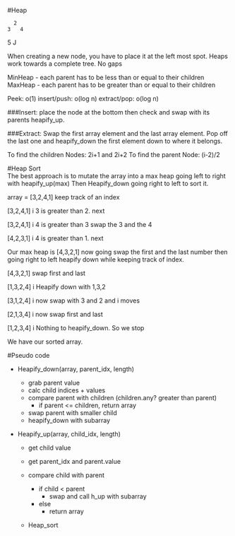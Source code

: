 #Heap

      2
    3   4
  5  J

When creating a new node, you have to place it at the left most spot.
Heaps work towards a complete tree. No gaps

MinHeap - each parent has to be less than or equal to their children
MaxHeap - each parent has to be greater than or equal to their children

Peek: o(1)
insert/push: o(log n)
extract/pop: o(log n)

###Insert:
  place the node at the bottom then check and swap with its parents heapify_up.

###Extract:
  Swap the first array element and the last array element. Pop off the last one and heapify_down the first element down to where it belongs.


To find the children Nodes: 2i+1 and 2i+2
To find the parent Node: (i-2)/2

#Heap Sort  
The best approach is to mutate the array into a max heap going left to right with heapify_up(max)
Then Heapify_down going right to left to sort it.


array = [3,2,4,1]
keep track of an index

[3,2,4,1]
   i
3 is greater than 2. next


[3,2,4,1]
     i
4 is greater than 3
swap the 3 and the 4

[4,2,3,1]
       i
4 is greater than 1. next

Our max heap is [4,3,2,1]
now going swap the first and the last number
then going right to left heapify down while keeping track of index.

[4,3,2,1]
swap first and last

[1,3,2,4]
     i
Heapify down with 1,3,2

[3,1,2,4]
     i
now swap with 3 and 2
and i moves

[2,1,3,4]
   i
now swap first and last

[1,2,3,4]
 i
Nothing to heapify_down. So we stop

We have our sorted array.


#Pseudo code
- Heapify_down(array, parent_idx, length)
  - grab parent value
  - calc child indices + values  
  - compare parent with children (children.any? greater than parent)
    - if parent <= children,
        return array
  - swap parent with smaller child
  - heapify_down with subarray

- Heapify_up(array, child_idx, length)
  - get child value
  - get parent_idx and parent.value
  - compare child with parent
    - if child < parent
      - swap and call h_up with subarray
    - else
      - return array

  - Heap_sort
